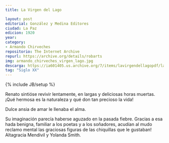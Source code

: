 ```yaml
---
title: La Virgen del Lago

layout: post
editorial: González y Medina Editores
ciudad: La Paz
edicion: 1920
year: 
category:
- Armando Chirveches 
repositorio: The Internet Archive
repurl: https://archive.org/details/robarts
img: armando_chirveches_virgen_lago.jpg
descarga: https://ia601405.us.archive.org/7/items/lavirgendellagopdf/lavirgendellagopdf.pdf
tag: "Siglo XX"
---
```

{% include JB/setup %}

Renato sintióse revivir lentamente, en largas y deliciosas horas muertas. ¡Qué hermosa es la naturaleza y qué don tan precioso la vida! 
		
Dulce ansia de amar le llenaba el alma.
 
Su imaginación parecía haberse aguzado en la pasada fiebre. Gracias a esa hada benigna, familiar a los poetas y a los soñadores, acudían al mudo reclamo mental las graciosas figuras de las chiquillas que le gustaban!
Altagracia Mendivil y Yolanda Smith.
